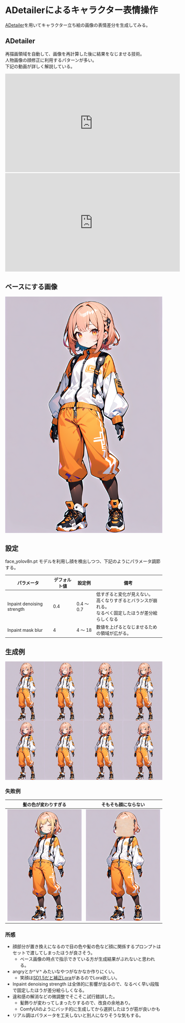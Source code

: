 # ADetailerによるキャラクター表情操作
[ADetailer](https://github.com/Bing-su/adetailer)を用いてキャラクター立ち絵の画像の表情差分を生成してみる。

## ADetailer
再描画領域を自動して、画像を再計算した後に結果をなじませる技術。  
人物画像の顔修正に利用するパターンが多い。  
下記の動画が詳しく解説している。  

<iframe width="560" height="315" src="https://www.youtube.com/embed/sF3POwPUWCE?si=fF2KRFtsaKbAWGMs" title="YouTube video player" frameborder="0" allow="accelerometer; autoplay; clipboard-write; encrypted-media; gyroscope; picture-in-picture; web-share" allowfullscreen></iframe>

<iframe width="560" height="315" src="https://www.youtube.com/embed/urNISRdbIEg?si=WMPVjyvbLmgDaxzi" title="YouTube video player" frameborder="0" allow="accelerometer; autoplay; clipboard-write; encrypted-media; gyroscope; picture-in-picture; web-share" allowfullscreen></iframe>

## ベースにする画像

![](./05-benchmark-adetailer-emotion/20240205-011601-824662-1820494072-base.png)


## 設定
face_yolov8n.pt モデルを利用し顔を検出しつつ、下記のようにパラメータ調節する。

| パラメータ                 | デフォルト値 | 設定例    | 備考                                                                                                       |
| -------------------------- | ------------ | --------- | ---------------------------------------------------------------------------------------------------------- |
| Inpaint denoising strength | 0.4          | 0.4 〜 0.7 | 低すぎると変化が見えない。<br>高くなりすぎるとバランスが崩れる。<br>なるべく固定したほうが差分絵らしくなる |
| Inpaint mask blur          | 4            | 4 〜 18    | 数値を上げるとなじませるための領域が広がる。                                                               |

## 生成例

<img src="./05-benchmark-adetailer-emotion/20240205-015234-980315-1820494072-expressionlessness.png" width="25%" style="vertical-align:middle;"/><img src="./05-benchmark-adetailer-emotion/20240205-023307-144144-1820494072-smile2.png" width="25%" style="vertical-align:middle;"/><img src="./05-benchmark-adetailer-emotion/20240205-030024-909832-1820494072-repulsed.png" width="25%" style="vertical-align:middle;"/><img src="./05-benchmark-adetailer-emotion/20240205-021228-872335-1820494072-angry2.png" width="25%" style="vertical-align:middle;"/>
<img src="./05-benchmark-adetailer-emotion/20240205-030800-523189-1820494072-sad.png" width="25%" style="vertical-align:middle;"/><img src="./05-benchmark-adetailer-emotion/20240205-031316-597722-1820494072-fear2.png" width="25%" style="vertical-align:middle;"/><img src="./05-benchmark-adetailer-emotion/20240205-024252-002128-1820494072-surprised.png" width="25%" style="vertical-align:middle;"/><img src="./05-benchmark-adetailer-emotion/20240205-021616-949082-1820494072-embarrassed2.png" width="25%" style="vertical-align:middle;"/>

### 失敗例
| 髪の色が変わりすぎる                                                           | そもそも顔にならない                                                           |
| ------------------------------------------------------------------------------ | ------------------------------------------------------------------------------ |
| ![](./05-benchmark-adetailer-emotion/20240205-011934-583353-1820494072-f0.png) | ![](./05-benchmark-adetailer-emotion/20240205-013612-314176-1820494072-f1.png) |

### 所感
- 顔部分が置き換えになるので目の色や髪の色など顔に関係するプロンプトはセットで渡してしまったほうが良さそう。
    - ベース画像の時点で指示できている方が生成結果がぶれないと思われる。
- angryとか\^∀\^ みたいなやつがなかなか作りにくい。
    - 笑顔は[SD1.5だと補正Lora](https://civitai.com/models/156650/smiling-face-helper)があるのでLora欲しい。
- Inpaint denoising strength は全体的に影響が出るので、なるべく早い段階で固定したほうが差分絵らしくなる。
- 違和感の解消などの微調整でそこそこ試行錯誤した。
    - 髪飾りが変わってしまったりするので、改良の余地あり。
    - ComfyUIのようにバッチ的に生成してから選択したほうが筋が良いかも
- リアル調はパラメータを工夫しないと別人になりそうな気もする。
